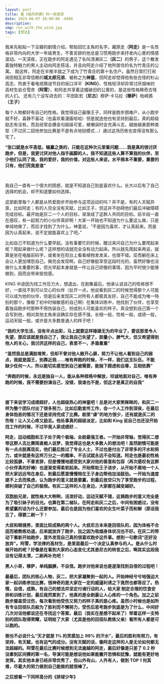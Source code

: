 ```yaml
---
layout: post
title: 看《强风吹拂》的一些感受
date: 2023-06-07 18:00:00 -0400
description: 
img: run_with_the_wind.jpg
tags: [想法]
---
```



我来先粘贴一下豆瓣的剧情介绍，帮助回忆主角的名字。藏原走<b>（阿走）</b>是一名性格非常内向的大学一年级男生，不善言辞的他总是习惯用跑步来抒发内心里的情感波动。一天深夜，正在跑步的阿走遇见了名叫清濑灰二<b>（灰二）</b>的男子，这个散发着独特魅力的男人主动向阿走搭话，并且向阿走介绍了他所居住的名为竹青庄的公寓。
就这样，阿走在半推半就之下成为了竹青庄的第十名住户。虽然日常打打闹闹但相互非常信赖的<b>城太郎兄弟</b>、被称之为<b>神童</b>，但阿走却觉得他有些古怪的杉山高志、热衷于看电视猜谜节目的坂口洋平<b>（KING）</b>、性格轻浮却异常讨厌烟味的高材生岩仓雪彦<b>（阿雪）</b>，和阿走共享着这幢破旧的公寓的，是这些性格稀奇古怪的人们。
还有几个没写进去的：平田彰宏<b>（尼古）</b>穆萨·卡马拉<b>（穆萨）</b>柏崎茜<b>（王子）</b>

每个人物都好有自己的性格。我觉得自己最像王子，同样是跑步困难户，从小跑步就不好，喜静不喜动（也喜欢看漫画哈哈）但是就连他也有坚持到最后，真的超级励志有没有。而且经常会爆金句超级可爱，被嘲讽时会充满斗志，越挫越勇那种类型（不过灰二招他参加比赛是不是有点地狱模式...）通过这场历练也变得没有那么宅了。

<b>“张口就是水平高低，输赢之类的，只能在这种次元里看问题……我是真的很讨厌跑步，但是，我更讨厌对他人指手画脚的人，我不知道这些人算不算我的伙伴，至少他们认同了我，我的爱好，我的价值，对这些人来说，水平根本不重要，重要的只有，他们究竟是谁”</b>

<br>

我自己一直有一个很大的困惑，就是不知道自己到底喜欢什么。长大以后有了自己选择的机会，却不知道要如何选择。

这部剧里每个人都是从热爱跑步开始参与这项运动的吗？并不是，有的人天赋异禀，比如阿走；有的人完全没有天赋，比如王子，但这并不妨碍他们最后冲破障碍完成目标。最开始是灰二一个人的目标，渐渐成了这群人共同的目标。前半段一直在感叹，有一起努力的小伙伴真好啊！大家一开始也不知道为什么要这么做，只是单纯地做了，而后才找到了为什么。神童说，“不是因为喜欢，才认真起来。而是因为认真起来，说不定就能喜欢上了吧。”

比如自己不知道为什么要早起。没有事要忙的时候，醒过来问自己为什么要爬起来呢？爬起来做什么呢？这样想的话就完全没有动力起床。所以就先爬起来再说，就算是坐在电脑前码字，或者坐在阳台上看看植物发发呆，也很不错。反而躺在床上会让人更加埋怨自己。做完会发现啊，自己好像挺享受这段时光的，虽然好像也没做什么太重要的事，但光早起本身就是一件让自己骄傲的事情，因为平时很少能够做到，因而会带来愉悦感。

KING 中途因为找工作压力大，想退出，在剧集最后，他承认说自己的性格很不好，一直找不到可以交心的伙伴（扯开一点，他说看到灰二的时候觉得那个人可能可以成为他的伙伴，但是后来发现灰二对所有人都极其友好，自己不能成为唯一特别的那个，像极了初中时候敏感的自己啊）在集体训练中，他找到了伙伴，也享受着独自跑步时那种不用伪装自己，扮成别人可能喜欢的样子。真没想到自己第一个会写到他，相对其他主角来说确实存在感不强，长相一般，性格一般，成绩一般，运动天赋一般，或许是大多数普通人的样子吧！


<b>“我的大学生活，没有半点出彩，马上就要这样碌碌无为的毕业了，要说那里令人失望，那应该就是我自己了，我让我自己失望了，胆量小，脾气大，但又希望得到他人的关心，我讨厌这样的自己，表里不一，矛盾重重”

<b>“虽然我总是满脸堆笑，但却不曾对他人敞开心扉，努力不让他人看到自己的弱点，我就是国王，别靠近我……唯有奔跑的时候，不一样，我们这支队伍，不能缺少任何一人，所以能切实感觉到自己被需要，能抛下顾虑和自尊，互相依靠”

<b>“奔跑的时候，永远是独自一人，能从各种桎梏中解放，坦诚地面对自己，唯有奔跑的时候，我不需要扮演自己，没错，我谁也不是，但这才是真正的自我”</b>

<br>

接下来说学习成绩超好，人也超级热心的神童吧！总是对大家笑眯眯的，和灰二一样为整个团队付出了很多努力，比如后勤宣传工作，会一个人工作到深夜，在最后身体抱恙的情况下还是坚持完成了比赛。剧里“虐”的地方很少，还有就是灰二的伤啦！让人又心疼又励志。他处事真的超级淡定，比如和 King 说自己也还没开始找工作的时候，不过毕竟人家成绩好...

阿走，运动细胞和王子处于两个极端，全剧最强王者。一开始非常轴，觉得灰二想带这群人去比赛简直痴人说梦，我觉得这也是大多数人的想法吧！虽然剧情可能是有一点点脱离现实，他们最后胜过了专业人士，不过也是付出了非常多的汗水和努力，或许就是有这样万分之一的概率，不去试就永远不会知道。阿走也是最初性格比较孤僻，不善言辞，但是慢慢地感受到大家对他的善意和包容（再次感叹有这群小伙伴真的好棒）也逐渐变得柔软起来。开始帮助王子进步，从开始不屑地一个人把大家远远甩在身后，到最后愿意慢慢陪在王子身边帮他加油鼓劲。一开始为速度提不上去而焦虑，认为跑步的意义就是要赢，到最后放空只为了享受跑步的过程，顺利突破了自己的极限。有灰二这样的人在身边，大家都在越变越好。

双胞胎兄弟，就性格大大咧咧，活泼好动，运动天赋不错，这俩跑步的意义完全是为了吸引妹子的目光。也算在第二梯队，在阿走和灰二之后，中间有困惑过，没有希望赢的话为什么还要参加，最后也是因为他们喜欢的女生叶菜子而和解（原话我忘了，得要二刷一下！

大叔和眼镜男，里面比较成熟的两个人。大叔尼古本来是田径队的，因为体格不合适而被教练劝退，后来就放弃了跑步，加之因为吸烟身体状况也不好。在灰二的带动下重新开始跑步，意外发现自己真的很喜欢跑步这件事。想到一句歌词“还好没放弃”。阿雪，学法律的高材生，是里面最后一个决定认真参与的人。是从什么时候开始的呢？好像是在看到大家的心态变化尤其是尼古的转变之后，啊其实这段我没有记得太清，二刷再补充吧！

黑人小哥，穆萨，单纯腼腆，不自信。跑步对他来说也是逐渐找到自信的过程吧！

最最后，团队的核心人物，灰二，把大家凝聚到一起的人。开始神经兮兮地强迫大家一起训练参加比赛，很神奇的是大家在一定的威逼利诱之下竟然也都答应了。热情，自信，成熟，有自己的想法并坚定付诸行动的人，给大家
制定合理的饮食安排和训练计划，最后竟然累到了，他真的是全剧最让人心疼的一个角色。加之之前跑步膝盖受过伤，每次看到他受伤又努力的样子真的是心疼。虽然小时候也是如所有专业田径队员般为了胜利而不懈努力，受伤后思考跑步到底是为了什么，中间好几次对话他都说还在寻找这个答案，最后（我实在是想不起来了）带着这样一支特别的团队取得荣耀，证明给了大家（尤其是他的田径队教练父亲）看所有人都是可以跑的。

倒也不必说什么“天才就是 1% 的灵感加上 99% 的汗水”，最后的胜利有努力，有坚持，有天赋，也有运气的成分。没有天赋的话，像阿走这样的人是无论如何都无法超越的。阿雪在最后比赛时候想到无法逾越的阿走，最后好像是只差了 0.2 秒没拿到区间赛的第一名，导演可能是想说他如果能撇开恐惧和犹豫，就能有更好地发挥。其实他本身已经非常优秀了，但山外有山，人外有人，做到 TOP 1 何其难，尽最大的努力做到自己能做的就很棒了。

之后想看一下同样高分的《排球少年》